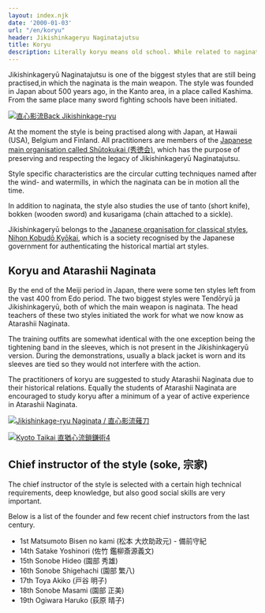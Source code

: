 ```yaml
---
layout: index.njk
date: '2000-01-03'
url: "/en/koryu"
header: Jikishinkageryu Naginatajutsu
title: Koryu
description: Literally koryu means old school. While related to naginata, it stands for the classical old schools which were using the weapon in their system.
---
```


Jikishinkageryū Naginatajutsu is one of the biggest styles that are still being
practised,in which the naginata is the main weapon. The style was founded in Japan
about 500 years ago, in the Kanto area, in a place called Kashima. From the same
place many sword fighting schools have been initiated.

[![直心影流Back Jikishinkage-ryu](https://live.staticflickr.com/2325/1506012722_3082ee8ed5.jpg)](https://www.flickr.com/photos/7762281@N08/1506012722/ "直心影流Back Jikishinkage-ryu / LMHarstad")

At the moment the style is being practised along with Japan, at Hawaii (USA), Belgium and Finland.
All practitioners are members of the [Japanese main organisation called
Shūtokukai (秀徳会)](http://www.jikishin-naginata.jp/ "Jikishinkageryu Naginatajutsu"),
which has the purpose of preserving and respecting the legacy of Jikishinkageryū Naginatajutsu.

Style specific characteristics are the circular cutting techniques named
after the wind- and watermills, in which the naginata can be in motion all the time.

In addition to naginata, the style also studies the use of tanto (short knife),
bokken (wooden sword) and kusarigama (chain attached to a sickle).

Jikishinkageryū belongs to the [Japanese organisation for classical styles,
Nihon Kobudō Kyōkai](http://www.nihonkobudokyoukai.org/martialarts/059/ "Jikishinkageryu Naginatajutsu - Nihon Kobudo Kyokai"),
which is a society recognised by the Japanese government for authenticating
the historical martial art styles.


## Koryu and Atarashii Naginata

By the end of the Meiji period in Japan, there were some ten styles left from the
vast 400 from Edo period. The two biggest styles were Tendōryū ja Jikishinkageryū,
both of which the main weapon is naginata. The head teachers of these two styles
initiated the work for what we now know as Atarashii Naginata.

The training outfits are somewhat identical with the one exception being the
tightening band in the sleeves, which is not present in the Jikishinkageryū
version. During the demonstrations, usually a black jacket is worn and its
sleeves are tied so they would not interfere with the action.

The practitioners of koryu are suggested to study Atarashii Naginata due to their
historical relations. Equally the students of Atarashii Naginata are encouraged to
study koryu after a minimum of a year of active experience in Atarashii Naginata.

[![Jikishinkage-ryu Naginata / 直心影流薙刀](https://live.staticflickr.com/1322/4601612764_5d17fc7209.jpg)](https://www.flickr.com/photos/oroshi/4601612764/ "Jikishinkage-ryu Naginata / 直心影流薙刀 / Richard")

[![Kyoto Taikai 直猶心流鎖鎌術4](https://live.staticflickr.com/2177/2460687895_0217871d1e.jpg)](https://flickr.com/photos/7762281@N08/2460687895 "Kyoto Taikai 直猶心流鎖鎌術4 / LMHarstad")

## Chief instructor of the style (soke, 宗家)

The chief instructor of the style is selected with a certain high technical requirements,
deep knowledge, but also good social skills are very important.

Below is a list of the founder and few recent chief instructors from the last century.

-   1st Matsumoto Bisen no kami (松本 大炊助政元) - 備前守紀
-   14th Satake Yoshinori (佐竹 鑑柳斎源義文)
-   15th Sonobe Hideo (園部 秀雄)
-   16th Sonobe Shigehachi (園部 繁八)
-   17th Toya Akiko (戸谷 明子)
-   18th Sonobe Masami (園部 正美)
-   19th Ogiwara Haruko (荻原 晴子)

